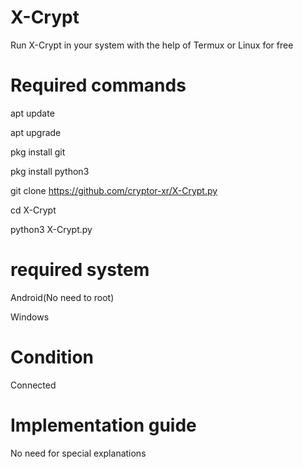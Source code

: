 # X-Crypt
Run X-Crypt in your system with the help of Termux or Linux for free
# Required commands
apt update 

apt upgrade 

pkg install git

pkg install python3

git clone https://github.com/cryptor-xr/X-Crypt.py

cd X-Crypt

python3 X-Crypt.py
# required system
Android(No need to root)

Windows
# Condition
Connected
# Implementation guide
No need for special explanations
